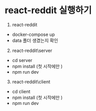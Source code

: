 # react-reddit 실행하기

1. react-reddit

- docker-compose up
- data 폴더 생겼는지 확인

2. react-reddit\server

- cd server
- npm install (첫 시작에만 )
- npm run dev

3. react-reddit\client

- cd client
- npm install (첫 시작에만 )
- npm run dev
